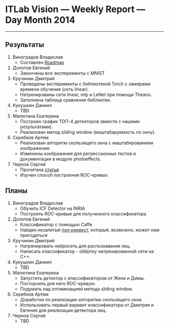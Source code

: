 # ITLab Vision — Weekly Report — Day Month 2014

----------------

## Результаты

  1. Виноградов Владислав
     - Составлен [Roadmap](https://github.com/ITLab-Vision/obj-detect-classifiers/blob/master/roadmap.md)
  1. Долотов Евгений
     - Закончены все эксперементы с MNIST
  1. Кручинин Дмитрий
     - Проведены эксперименты с библиотекой Torch с замерами времени обучения (сеть linear).
     - Натренированы сети linear, mlp и LeNet при помощи Theano.
     - Заполнена таблица сравнения библиотек.
  1. Кукушкин Даниил
     - TBD
  1. Малютина Екатерина
     - Построен график ТОП-4 детекторов (вместе с нашими результатами).
     - Реализован метод sliding window (маштабаруемость по окну).
  1. Скребков Артем
     - Реализован алгоритм скользящего окна с маштабированием изображения.
     - Изменены изображения для регрессионных тестов и документации в модуле photoeffects.
  1. Чернов Сергей
     - Прочитана [статья](http://vis-www.cs.umass.edu/fddb/fddb.pdf)
     - Изучен способ построения ROC-кривых

## Планы

  1. Виноградов Владислав
     - Обучить ICF Detector на INRIA
     - Построить ROC-кривые для полученного классификатора
  1. Долотов Евгений
     - Классификатор с помощью Caffe
     - Найден незалитый [пул-реквест](https://github.com/BVLC/caffe/pull/1416), который, возможно, может нам пригодиться
  1. Кручинин Дмитрий
     - Натренировать нейросеть для распознавания лиц.
     - Написать классификатор - обёртку натренированной сети на C++.
  1. Кукушкин Даниил
     - TBD
  1. Малютина Екатерина
     - Запустить детектор с классификатором от Жени и Димы.
     - Постороить для него ROC-кривую.
     - Подумать над оптимизацией метода sliding window.
  1. Скребков Артем
     - Доработки по реализации алгоритма скользящего окна.
     - Использовать первый вариант классификатора от Дмитрия и Евгения для реализации детектора лиц.
  1. Чернов Сергей
     - TBD
